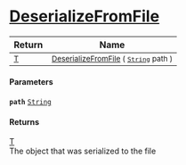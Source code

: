 # [DeserializeFromFile](./NetCoreSerializationHelper--DeserializeFromFile.md)



| Return | Name | 
| --- | --- | 
| <sub>[T](./NetCoreSerializationHelper--DeserializeFromFile.md)</sub> | <sub>[DeserializeFromFile](./NetCoreSerializationHelper--DeserializeFromFile.md) ( [`String`](https://docs.microsoft.com/en-us/dotnet/api/System.String) path )</sub> | 


#### Parameters
**`path`**  [`String`](https://docs.microsoft.com/en-us/dotnet/api/System.String)<br>
#### Returns
[T](./NetCoreSerializationHelper--DeserializeFromFile.md)<br>
The object that was serialized to the file